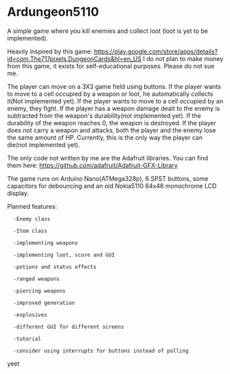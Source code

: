 # Ardungeon5110

A simple game where you kill enemies and collect loot (loot is yet to be implemented).

Heavily inspired by this game: https://play.google.com/store/apps/details?id=com.The717pixels.DungeonCards&hl=en_US
I do not plan to make money from this game, it exists for self-educational purposes. Please do not sue me.

The player can move on a 3X3 game field using buttons. If the player wants to move to a cell occupied by a weapon or loot, he automatically collects it(Not implemented yet). If the player wants to move to a cell occupied by an enemy, they fight. If the player has a weapon damage dealt to the enemy is subtracted from the weapon's durability(not implemented yet). If the durability of the weapon reaches 0, the weapon is destroyed. If the player does not carry a weapon and attacks, both the player and the enemy lose the same amount of HP. Currently, this is the only way the player can die(not implemented yet).

The only code not written by me are the Adafruit libraries. You can find them here: https://github.com/adafruit/Adafruit-GFX-Library

The game runs on Arduino Nano(ATMega328p), 6 SPST buttons, some capacitors for debouncing and an old Nokia5110 84x48 monochrome LCD display.


Planned features:

      -Enemy class

      -Item class

      -implementing weapons

      -implementing loot, score and GUI

      -potions and status effects

      -ranged weapons

      -piercing weapons

      -improved generation

      -explosives

      -different GUI for different screens

      -tutorial

      -consider using interrupts for buttons instead of polling



yeet
